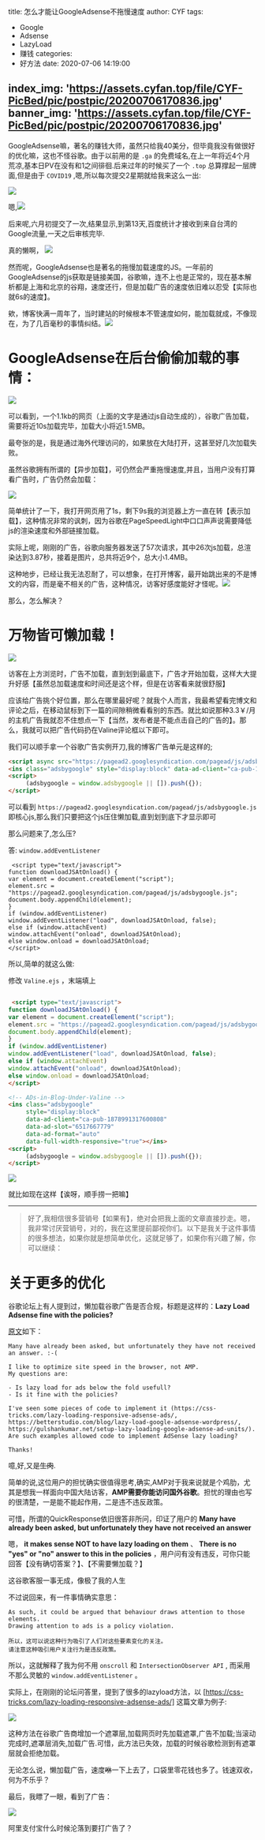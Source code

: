 title: 怎么才能让GoogleAdsense不拖慢速度
author: CYF
tags:
  - Google
  - Adsense
  - LazyLoad
  - 赚钱
categories:
  - 好方法
date: 2020-07-06 14:19:00

index_img: 'https://assets.cyfan.top/file/CYF-PicBed/pic/postpic/20200706170836.jpg'
banner_img: 'https://assets.cyfan.top/file/CYF-PicBed/pic/postpic/20200706170836.jpg'
---
GoogleAdsense嘛，著名的赚钱大师，<span class="heimu">虽然只给我40美分，但毕竟我没有做很好的优化嘛，这也不怪谷歌</span>。由于以前用的是 `.ga` 的免费域名,在上一年将近4个月荒凉,基本日PV在没有和1之间徘徊.后来过年的时候买了一个 `.top` 总算撑起一层牌面,但是由于 `COVID19` ,嗯,所以每次提交2星期就给我来这么一出:

![](https://assets.cyfan.top/file/CYF-PicBed/pic/postpic/20200706143949.jpg)

嗯,![](https://assets.cyfan.top/file/CYF-PicBed/pic/moji/%E5%8F%A3%E5%90%90%E8%8A%B3%E8%A8%80.jpg)


后来呢,六月初提交了一次,结果显示,到第13天,百度统计才接收到来自台湾的Google流量,一天之后审核完毕.

真的懒啊， ![](https://assets.cyfan.top/file/CYF-PicBed/pic/moji/stick_60.png)

然而呢，GoogleAdsense也是著名的拖慢加载速度的JS。一年前的GoogleAdsense的js获取是链接美国，谷歌嘛，连不上也是正常的，现在基本解析都是上海和北京的谷翔，速度还行，但是加载广告的速度依旧难以忍受【实际也就6s的速度】。

欸，博客快满一周年了，当时建站的时候根本不管速度如何，能加载就成，不像现在，为了几百毫秒的事情纠结。![](https://assets.cyfan.top/file/CYF-PicBed/pic/moji/%E5%B0%8F%E7%9C%BC%E7%9D%9B.png)

# GoogleAdsense在后台偷偷加载的事情：



![](https://assets.cyfan.top/file/CYF-PicBed/pic/postpic/20200706154324.png)



可以看到，一个1.1kb的网页（上面的文字是通过js自动生成的），谷歌广告加载，需要将近10s加载完毕，加载大小将近1.5MB。

最夸张的是，我是通过海外代理访问的，如果放在大陆打开，这甚至好几次加载失败。

虽然谷歌拥有所谓的【异步加载】，可仍然会严重拖慢速度,并且，当用户没有打算看广告时，广告仍然会加载：

![](https://assets.cyfan.top/file/CYF-PicBed/pic/postpic/20200706154831.gif)

简单统计了一下，我打开网页用了1s，剩下9s我的浏览器上方一直在转【表示加载】，这种情况非常的讽刺，因为谷歌在PageSpeedLight中口口声声说需要降低js的渲染速度和外部链接加载。

实际上呢，刚刚的广告，谷歌向服务器发送了57次请求，其中26次js加载，总渲染达到3.87秒，接着是图片，总共将近9个，总大小1.4MB。

这种地步，已经让我无法忍耐了，可以想象，在打开博客，最开始跳出来的不是博文的内容，而是毫不相关的广告，这种情况，访客好感度能好才怪呢。![](https://assets.cyfan.top/file/CYF-PicBed/pic/moji/%E5%86%85%E4%BC%A4.png)

那么，怎么解决？

# 万物皆可懒加载！

![](https://assets.cyfan.top/file/CYF-PicBed/pic/postpic/20200706155515.gif)

访客在上方浏览时，广告不加载，直到划到最底下，广告才开始加载，这样大大提升好感【虽然总加载速度和时间还是这个样，但是在访客看来就很舒服】

应该给广告挑个好位置，那么在哪里最好呢？就我个人而言，我最希望看完博文和评论之后，在移动鼠标到下一篇的间隙稍微看看别的东西。就比如说那种3.3￥/月的主机广告我就忍不住想点一下【当然，发布者是不能点击自己的广告的】。那么，我就可以把广告代码扔在Valine评论框以下即可。

我们可以顺手拿一个谷歌广告实例开刀,我的博客广告单元是这样的;

```html
<script async src="https://pagead2.googlesyndication.com/pagead/js/adsbygoogle.js"></script>
<ins class="adsbygoogle" style="display:block" data-ad-client="ca-pub-1878991317600808" data-ad-slot="6517667779" data-ad-format="auto" data-full-width-responsive="true"></ins>
<script>
     (adsbygoogle = window.adsbygoogle || []).push({});
</script>
```

可以看到 `https://pagead2.googlesyndication.com/pagead/js/adsbygoogle.js` 即核心js,那么我们只要把这个js压住懒加载,直到划到底下才显示即可

那么问题来了,怎么压?

答: `window.addEventListener`

```
 <script type="text/javascript">
function downloadJSAtOnload() {
var element = document.createElement("script");
element.src = "https://pagead2.googlesyndication.com/pagead/js/adsbygoogle.js";
document.body.appendChild(element);
}
if (window.addEventListener)
window.addEventListener("load", downloadJSAtOnload, false);
else if (window.attachEvent)
window.attachEvent("onload", downloadJSAtOnload);
else window.onload = downloadJSAtOnload;
</script>
```

所以,简单的就这么做:

修改  `Valine.ejs` ，末端填上

```html

 <script type="text/javascript">
function downloadJSAtOnload() {
var element = document.createElement("script");
element.src = "https://pagead2.googlesyndication.com/pagead/js/adsbygoogle.js";
document.body.appendChild(element);
}
if (window.addEventListener)
window.addEventListener("load", downloadJSAtOnload, false);
else if (window.attachEvent)
window.attachEvent("onload", downloadJSAtOnload);
else window.onload = downloadJSAtOnload;
</script>

<!-- ADs-in-Blog-Under-Valine -->
<ins class="adsbygoogle"
     style="display:block"
     data-ad-client="ca-pub-1878991317600808"
     data-ad-slot="6517667779"
     data-ad-format="auto"
     data-full-width-responsive="true"></ins>
<script>
     (adsbygoogle = window.adsbygoogle || []).push({});
</script>

```

![](https://assets.cyfan.top/file/CYF-PicBed/pic/postpic/20200706163849.gif)

就比如现在这样【诶呀，顺手捞一把嘛】


 <script type="text/javascript">
function downloadJSAtOnload() {
var element = document.createElement("script");
element.src = "https://pagead2.googlesyndication.com/pagead/js/adsbygoogle.js";
document.body.appendChild(element);
}
if (window.addEventListener)
window.addEventListener("load", downloadJSAtOnload, false);
else if (window.attachEvent)
window.attachEvent("onload", downloadJSAtOnload);
else window.onload = downloadJSAtOnload;
</script>

<!-- ADs-in-Blog-Under-Valine -->
<ins class="adsbygoogle"
     style="display:block"
     data-ad-client="ca-pub-1878991317600808"
     data-ad-slot="6517667779"
     data-ad-format="auto"
     data-full-width-responsive="true"></ins>
<script>
     (adsbygoogle = window.adsbygoogle || []).push({});
</script>




---

> 好了,我相信很多营销号【如果有】，绝对会把我上面的文章直接抄走。嗯，我非常讨厌营销号，对的，我在这里提前鄙视你们。以下是我关于这件事情的很多想法，如果你就是想简单优化，这就足够了，如果你有兴趣了解，你可以继续：


# 关于更多的优化


谷歌论坛上有人提到过，懒加载谷歌广告是否合规，标题是这样的：**Lazy Load Adsense fine with the policies?**

[原文](https://support.google.com/adsense/thread/31438569?hl=en)如下：

```
Many have already been asked, but unfortunately they have not received an answer. :-(

I like to optimize site speed in the browser, not AMP.
My questions are:

- Is lazy load for ads below the fold usefull?
- Is it fine with the policies? 

I've seen some pieces of code to implement it (https://css-tricks.com/lazy-loading-responsive-adsense-ads/, https://betterstudio.com/blog/lazy-load-google-adsense-wordpress/, https://gulshankumar.net/setup-lazy-loading-google-adsense-ad-units/). Are such examples allowed code to implement AdSense lazy loading?

Thanks!
```

噫,好,又是~~生肉~~.

简单的说,这位用户的担忧确实很值得思考,确实,AMP对于我来说就是个鸡肋，尤其是想我一样面向中国大陆访客，**AMP需要你能访问国外谷歌**。担忧的理由也写的很清楚，一是能不能起作用，二是违不违反政策。

可惜，所谓的QuickResponse依旧很答非所问，印证了用户的 **Many have already been asked, but unfortunately they have not received an answer**

嗯， **it makes sense NOT to have lazy loading on them** 、 **There is no "yes" or "no" answer to this in the policies** ，用户问有没有违反，可你只能回答【没有确切答案？】、【不需要懒加载？】

这谷歌客服<span class="heimu">一事无成</span>，像极了我的人生

不过说回来，有一件事情确实意思：

```
As such, it could be argued that behaviour draws attention to those elements. 
Drawing attention to ads is a policy violation.

所以，这可以说这种行为吸引了人们对这些要素变化的关注。
请注意这种吸引用户关注行为是违反政策。
```

所以，这就解释了我为何不用 `onscroll` 和 `IntersectionObserver API` ,
而采用不那么灵敏的 `window.addEventListener` 。

实际上，在刚刚的论坛问答里，提到了很多的lazyload方法，以 [https://css-tricks.com/lazy-loading-responsive-adsense-ads/] 这篇文章为例子:

![](https://assets.cyfan.top/file/CYF-PicBed/pic/postpic/20200706163646.gif)

这种方法在谷歌广告商增加一个遮罩层,加载网页时先加载遮罩,广告不加载;当滚动完成时,遮罩层消失,加载广告.可惜，此方法已失效，加载的时候谷歌检测到有遮罩层就会拒绝加载。

无论怎么说，懒加载广告，速度~~咻~~一下上去了，口袋里零花钱也多了。钱速双收，何为不乐乎？

最后，我瞟了一眼，看到了广告：

![](https://assets.cyfan.top/file/CYF-PicBed/pic/postpic/20200706164523.jpg)

阿里支付宝什么时候沦落到要打广告了？
